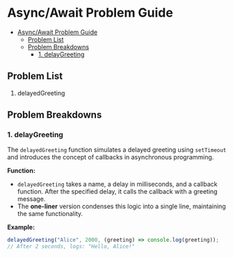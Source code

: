 # Async/Await Problem Guide

- [Async/Await Problem Guide](#asyncawait-problem-guide)
  - [Problem List](#problem-list)
  - [Problem Breakdowns](#problem-breakdowns)
    - [1. delayGreeting](#1-delaygreeting)

## Problem List

1. delayedGreeting

## Problem Breakdowns

### 1. delayGreeting

The `delayedGreeting` function simulates a delayed greeting using `setTimeout` and introduces the concept of callbacks in asynchronous programming.

**Function:**

- `delayedGreeting` takes a name, a delay in milliseconds, and a callback function. After the specified delay, it calls the callback with a greeting message.
- The **one-liner** version condenses this logic into a single line, maintaining the same functionality.

**Example:**

```javascript
delayedGreeting("Alice", 2000, (greeting) => console.log(greeting));
// After 2 seconds, logs: "Hello, Alice!"
```
